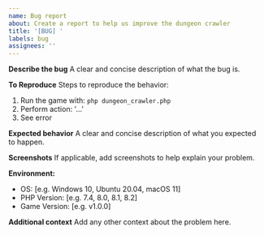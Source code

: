 ```yaml
---
name: Bug report
about: Create a report to help us improve the dungeon crawler
title: '[BUG] '
labels: bug
assignees: ''
---
```


**Describe the bug**
A clear and concise description of what the bug is.

**To Reproduce**
Steps to reproduce the behavior:
1. Run the game with: `php dungeon_crawler.php`
2. Perform action: '...'
3. See error

**Expected behavior**
A clear and concise description of what you expected to happen.

**Screenshots**
If applicable, add screenshots to help explain your problem.

**Environment:**
 - OS: [e.g. Windows 10, Ubuntu 20.04, macOS 11]
 - PHP Version: [e.g. 7.4, 8.0, 8.1, 8.2]
 - Game Version: [e.g. v1.0.0]

**Additional context**
Add any other context about the problem here.
